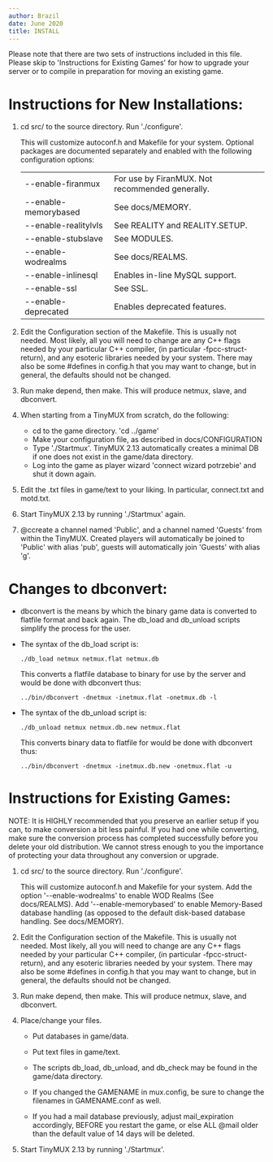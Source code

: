 ```yaml
---
author: Brazil
date: June 2020
title: INSTALL
---
```


Please note that there are two sets of instructions included in this
file.  Please skip to 'Instructions for Existing Games' for how to
upgrade your server or to compile in preparation for moving an existing
game.

# Instructions for New Installations:

1.  cd src/ to the source directory.  Run './configure'.

    This will customize autoconf.h and Makefile for your system.
    Optional packages are documented separately and enabled with the
    following configuration options:

      |                      |                                                  |
      |----------------------|--------------------------------------------------|
      | --enable-firanmux    | For use by FiranMUX.  Not recommended generally. |
      | --enable-memorybased | See docs/MEMORY.                                 |
      | --enable-realitylvls | See REALITY and REALITY.SETUP.                   |
      | --enable-stubslave   | See MODULES.                                     |
      | --enable-wodrealms   | See docs/REALMS.                                 |
      | --enable-inlinesql   | Enables in-line MySQL support.                   |
      | --enable-ssl         | See SSL.                                         |
      | --enable-deprecated  | Enables deprecated features.                     |

2.  Edit the Configuration section of the Makefile.  This is usually not
    needed.  Most likely, all you will need to change are any C++ flags
    needed by your particular C++ compiler, (in particular
    -fpcc-struct-return), and any esoteric libraries needed by your
    system.  There may also be some #defines in config.h that you may
    want to change, but in general, the defaults should not be changed.

3.  Run make depend, then make.  This will produce netmux, slave, and
    dbconvert.

4.  When starting from a TinyMUX from scratch, do the following:

      - cd to the game directory.  'cd ../game'
      - Make your configuration file, as described in docs/CONFIGURATION
      - Type './Startmux'.  TinyMUX 2.13 automatically creates a minimal DB
        if one does not exist in the game/data directory.
      - Log into the game as player wizard 'connect wizard potrzebie' and
        shut it down again.

5.  Edit the .txt files in game/text to your liking.  In particular,
    connect.txt and motd.txt.

6.  Start TinyMUX 2.13 by running './Startmux' again.

7.  @ccreate a channel named 'Public', and a channel named 'Guests'
    from within the TinyMUX.  Created players will automatically be
    joined to 'Public' with alias 'pub', guests will automatically join
    'Guests' with alias 'g'.

# Changes to dbconvert:

 - dbconvert is the means by which the binary game data is converted to
   flatfile format and back again.  The db_load and db_unload scripts
   simplify the process for the user.

 - The syntax of the db_load script is:

       ./db_load netmux netmux.flat netmux.db

   This converts a flatfile database to binary for use by the server
   and would be done with dbconvert thus:

       ../bin/dbconvert -dnetmux -inetmux.flat -onetmux.db -l

 - The syntax of the db_unload script is:
 
       ./db_unload netmux netmux.db.new netmux.flat

   This converts binary data to flatfile for would be done with
   dbconvert thus:

       ../bin/dbconvert -dnetmux -inetmux.db.new -onetmux.flat -u

# Instructions for Existing Games:

NOTE: It is HIGHLY recommended that you preserve an earlier setup if you
can, to make conversion a bit less painful.  If you had one while
converting, make sure the conversion process has completed successfully
before you delete your old distribution.  We cannot stress enough to you
the importance of protecting your data throughout any conversion or
upgrade.

1.  cd src/ to the source directory.  Run './configure'.

    This will customize autoconf.h and Makefile for your system.  Add the
    option '--enable-wodrealms' to enable WOD Realms (See docs/REALMS).
    Add '--enable-memorybased' to enable Memory-Based database handling
    (as opposed to the default disk-based database handling.  See
    docs/MEMORY).

2.  Edit the Configuration section of the Makefile.  This is usually not
    needed.  Most likely, all you will need to change are any C++ flags
    needed by your particular C++ compiler, (in particular
    -fpcc-struct-return), and any esoteric libraries needed by your
    system.  There may also be some #defines in config.h that you may
    want to change, but in general, the defaults should not be changed.

3.  Run make depend, then make.  This will produce netmux, slave, and
    dbconvert.

4.  Place/change your files.

    - Put databases in game/data.

    - Put text files in game/text.

    - The scripts db_load, db_unload, and db_check may be found in the
      game/data directory.

    - If you changed the GAMENAME in mux.config, be sure to change the
      filenames in GAMENAME.conf as well.

    - If you had a mail database previously, adjust mail_expiration
      accordingly, BEFORE you restart the game, or else ALL @mail older
      than the default value of 14 days will be deleted.

5.  Start TinyMUX 2.13 by running './Startmux'.

